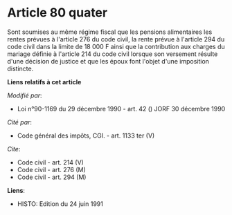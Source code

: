 # Article 80 quater

Sont soumises au même régime fiscal que les pensions alimentaires les rentes prévues à l'article 276 du code civil, la rente
prévue à l'article 294 du code civil dans la limite de 18 000 F ainsi que la contribution aux charges du mariage définie à
l'article 214 du code civil lorsque son versement résulte d'une décision de justice et que les époux font l'objet d'une
imposition distincte.

**Liens relatifs à cet article**

_Modifié par_:

  - Loi n°90-1169 du 29 décembre 1990 - art. 42 () JORF 30 décembre 1990

_Cité par_:

  - Code général des impôts, CGI. - art. 1133 ter (V)

_Cite_:

  - Code civil - art. 214 (V)
  - Code civil - art. 276 (M)
  - Code civil - art. 294 (M)

**Liens**:

  - HISTO: Edition du 24 juin 1991
